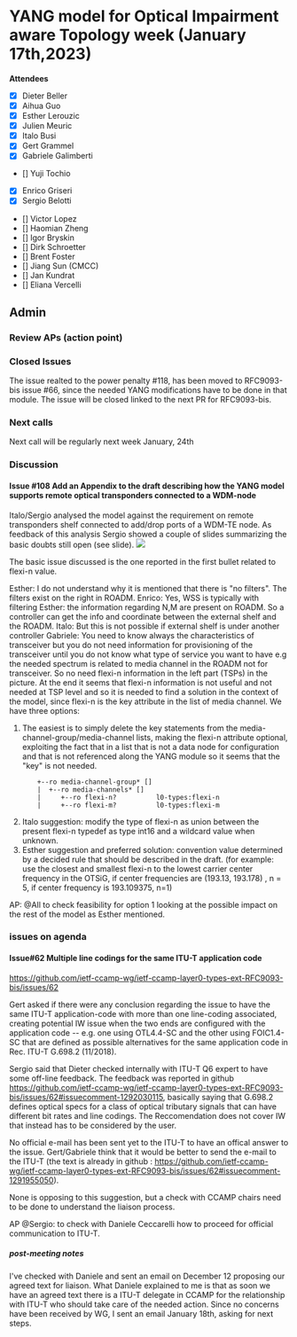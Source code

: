 # YANG model for Optical Impairment aware Topology week (January 17th,2023)


****Attendees****
- [x] Dieter Beller
- [x] Aihua Guo
- [x] Esther Lerouzic
- [x] Julien Meuric
- [x] Italo Busi
- [x] Gert Grammel
- [x] Gabriele Galimberti 
- [] Yuji Tochio
- [x] Enrico Griseri
- [x] Sergio Belotti
- [] Victor Lopez
- [] Haomian Zheng
- [] Igor Bryskin
- [] Dirk Schroetter
- [] Brent Foster
- [] Jiang Sun (CMCC)
- [] Jan Kundrat
- [] Eliana Vercelli

## Admin

### Review APs (action point) 


### Closed Issues
The issue realted to the power penalty #118, has been moved to RFC9093-bis issue #66, since the needed YANG modifications have to be done 
in that module. The issue will be closed linked to the next PR for RFC9093-bis.

### Next calls
Next call will be regularly next week January, 24th 
 
### Discussion

#### Issue #108 Add an Appendix to the draft describing how the YANG model supports remote optical transponders connected to a WDM-node

Italo/Sergio analysed the model against the requirement on remote transponders shelf connected to add/drop ports of a WDM-TE node.
As feedback of this analysis Sergio showed a couple of slides summarizing the basic doubts still open (see slide).
![](https://s3.hedgedoc.org/demo/uploads/5a545414-82b8-4c37-b400-9da9cc6399dc.png)

The basic issue discussed is the one reported in the first bullet related to flexi-n value.

Esther: I do not understand why it is mentioned that there is "no filters". The filters exist on the right in ROADM.
Enrico: Yes, WSS is typically with filtering 
Esther: the information regarding N,M are present on ROADM. So a controller can get the info and coordinate between 
the external shelf and the ROADM.
Italo: But this is not possible if external shelf is under another controller 
Gabriele: You need to know always the characteristics of transceiver but you do not need information for provisioning of the transceiver
until you do not know what type of service you want to have e.g the needed spectrum is related to media channel in the ROADM not for transceiver.
So no need flexi-n information in the left part (TSPs) in the picture. 
At the end it seems that flexi-n information is not useful and not needed at TSP level and so it is needed to find a solution in the context of the model, since flexi-n is the key attribute in the list of media channel.
We have three options:
1) The easiest is to simply delete the key statements from the media-channel-group/media-channel lists, making the flexi-n attribute optional,
exploiting the fact that in a list that is not a data node for configuration and that is not referenced along the YANG module so it seems that 
the "key" is not needed.

```
       +--ro media-channel-group* []
       |  +--ro media-channels* []
       |     +--ro flexi-n?          l0-types:flexi-n
       |     +--ro flexi-m?          l0-types:flexi-m

```

2) Italo suggestion: modify the type of flexi-n as union between the present flexi-n typedef as type int16 and a wildcard value when unknown.
3) Esther suggestion and preferred solution: convention value determined by a decided rule that should be described in the draft.
(for example: use the closest and smallest flexi-n to the lowest carrier center frequency in the OTSiG, 
if center frequencies are (193.13, 193.178) , n = 5, if center frequency is 193.109375, n=1)

AP: @All to check feasibility for option 1 looking at the possible impact on the rest of the model as Esther mentioned.
    

### issues on agenda

####  


#### Issue#62 Multiple line codings for the same ITU-T application code  
https://github.com/ietf-ccamp-wg/ietf-ccamp-layer0-types-ext-RFC9093-bis/issues/62

Gert asked if there were any conclusion regarding the issue to have the same ITU-T application-code with more than one line-coding associated,
creating potential IW issue when the two ends are configured with the application code -- 
e.g. one using OTL4.4-SC and the other using FOIC1.4-SC that are defined as possible alternatives for the same application 
code in Rec. ITU-T G.698.2 (11/2018).

Sergio said that Dieter checked internally with ITU-T Q6 expert to have some off-line feedback. 
The feedback was reported in github https://github.com/ietf-ccamp-wg/ietf-ccamp-layer0-types-ext-RFC9093-bis/issues/62#issuecomment-1292030115, basically saying that G.698.2 defines optical specs for a class of optical tributary signals that can have different bit rates and line codings. The Reccomendation does not cover IW that instead has to be considered by the user.

No official e-mail has been sent yet to the ITU-T to have an offical answer to the issue.
Gert/Gabriele think that it would be better to send the e-mail to the ITU-T (the text is already in
github : https://github.com/ietf-ccamp-wg/ietf-ccamp-layer0-types-ext-RFC9093-bis/issues/62#issuecomment-1291955050).

None is opposing to this suggestion, but a check with CCAMP chairs need to be done to understand the liaison process.

AP @Sergio: to check with Daniele Ceccarelli how to proceed for official communication to ITU-T.

##### post-meeting notes 

I've checked with Daniele and sent an email on December 12 proposing our agreed text for liaison.
What Daniele explained to me is that as soon we have an agreed text there is a ITU-T delegate in CCAMP for the relationship with
ITU-T who should take care of the needed action.
Since no concerns have been received by WG, I sent an email January 18th, asking for next steps.

